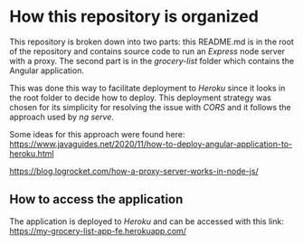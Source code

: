 # How this repository is organized

This repository is broken down into two parts: this README.md is in the root of the repository and contains source code to run an *Express* node server with a proxy. The second part is in the *grocery-list* folder which contains the Angular application.


This was done this way to facilitate deployment to *Heroku* since it looks in the root folder to decide how to deploy. This deployment strategy was chosen for its simplicity for resolving the issue with *CORS* and it follows the approach used by *ng serve*.

Some ideas for this approach were found here:
https://www.javaguides.net/2020/11/how-to-deploy-angular-application-to-heroku.html

https://blog.logrocket.com/how-a-proxy-server-works-in-node-js/


## How to access the application 

The application is deployed to *Heroku* and can be accessed with this link:
https://my-grocery-list-app-fe.herokuapp.com/